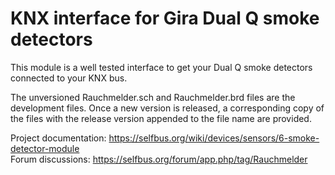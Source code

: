 <h1>KNX interface for Gira Dual Q smoke detectors</h1>

This module is a well tested interface to get your Dual Q smoke detectors connected to your KNX bus. 

The unversioned Rauchmelder.sch and Rauchmelder.brd files are the development files. 
Once a new version is released, a corresponding copy of the files with the release version appended to the file name are provided. 

Project documentation: https://selfbus.org/wiki/devices/sensors/6-smoke-detector-module </br>
Forum discussions: https://selfbus.org/forum/app.php/tag/Rauchmelder
